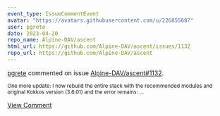 ```yaml
---
event_type: IssueCommentEvent
avatar: "https://avatars.githubusercontent.com/u/22685568?"
user: pgrete
date: 2023-04-20
repo_name: Alpine-DAV/ascent
html_url: https://github.com/Alpine-DAV/ascent/issues/1132
repo_url: https://github.com/Alpine-DAV/ascent
---
```


<a href='https://github.com/pgrete' target='_blank'>pgrete</a> commented on issue <a href='https://github.com/Alpine-DAV/ascent/issues/1132' target='_blank'>Alpine-DAV/ascent#1132</a>.

<small>One more update: I now rebuild the entire stack with the recommended modules and original Kokkos version (3.6.01) and the error remains:...</small>

<a href='https://github.com/Alpine-DAV/ascent/issues/1132' target='_blank'>View Comment</a>